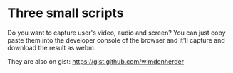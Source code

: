 # Three small scripts  

Do you want to capture user's video, audio and screen?
You can just copy paste them into the developer console of the browser and it'll capture and download the result as webm.  

They are also on gist: https://gist.github.com/wimdenherder
